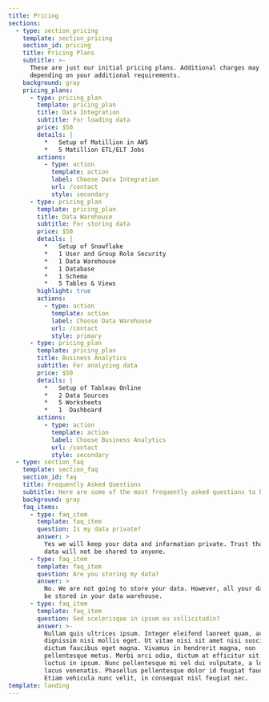 ```yaml
---
title: Pricing
sections:
  - type: section_pricing
    template: section_pricing
    section_id: pricing
    title: Pricing Plans
    subtitle: >-
      These are just our initial pricing plans. Additional charges may apply
      depending on your additional requirements.
    background: gray
    pricing_plans:
      - type: pricing_plan
        template: pricing_plan
        title: Data Integration
        subtitle: For loading data
        price: $50
        details: |
          *   Setup of Matillion in AWS
          *   5 Matillion ETL/ELT Jobs
        actions:
          - type: action
            template: action
            label: Choose Data Integration
            url: /contact
            style: secondary
      - type: pricing_plan
        template: pricing_plan
        title: Data Warehouse
        subtitle: For storing data
        price: $50
        details: |
          *   Setup of Snowflake
          *   1 User and Group Role Security
          *   1 Data Warehouse
          *   1 Database
          *   1 Schema
          *   5 Tables & Views
        highlight: true
        actions:
          - type: action
            template: action
            label: Choose Data Warehouse
            url: /contact
            style: primary
      - type: pricing_plan
        template: pricing_plan
        title: Business Analytics
        subtitle: For analyzing data
        price: $50
        details: |
          *   Setup of Tableau Online
          *   2 Data Sources
          *   5 Worksheets
          *   1  Dashboard
        actions:
          - type: action
            template: action
            label: Choose Business Analytics
            url: /contact
            style: secondary
  - type: section_faq
    template: section_faq
    section_id: faq
    title: Frequently Asked Questions
    subtitle: Here are some of the most frequently asked questions to help you out!
    background: gray
    faq_items:
      - type: faq_item
        template: faq_item
        question: Is my data private?
        answer: >
          Yes we will keep your data and information private. Trust that your
          data will not be shared to anyone.
      - type: faq_item
        template: faq_item
        question: Are you storing my data?
        answer: >
          No. We are not going to store your data. However, all your data will
          be stored in your data warehouse.
      - type: faq_item
        template: faq_item
        question: Sed scelerisque in ipsum eu sollicitudin?
        answer: >-
          Nullam quis ultrices ipsum. Integer eleifend laoreet quam, ac
          dignissim nisi mollis eget. Ut vitae nisi sit amet nisi suscipit
          dictum faucibus eget magna. Vivamus in hendrerit magna, non
          pellentesque metus. Morbi orci odio, dictum at efficitur sit amet,
          luctus in ipsum. Nunc pellentesque mi vel dui vulputate, a lobortis
          lacus venenatis. Phasellus pellentesque dolor id feugiat faucibus.
          Etiam vehicula nunc velit, in consequat nisl feugiat nec.
template: landing
---
```

